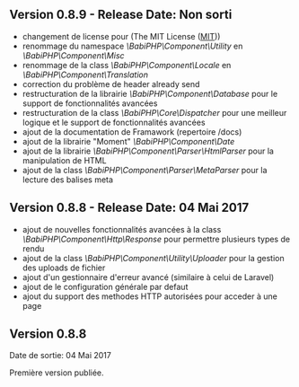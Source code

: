 Version 0.8.9 - Release Date: Non sorti
-----------------------------------------------------------------------------------------
- changement de license pour (The MIT License (<a href="https://github.com/lambirou/babiphp/blob/master/docs/LICENSE.md">MIT</a>))
- renommage du namespace <i>\BabiPHP\Component\Utility</i> en <i>\BabiPHP\Component\Misc</i>
- renommage de la class <i>\BabiPHP\Component\Locale</i> en <i>\BabiPHP\Component\Translation</i>
- correction du problème de header already send
- restructuration de la librairie <i>\BabiPHP\Component\Database</i> pour le support de fonctionnalités avancées
- restructuration de la class <i>\BabiPHP\Core\Dispatcher</i> pour une meilleur logique et le support de fonctionnalités avancées
- ajout de la documentation de Framawork (repertoire /docs)
- ajout de la librairie "Moment" <i>\BabiPHP\Component\Date</i> 
- ajout de la librairie <i>\BabiPHP\Component\Parser\HtmlParser</i> pour la manipulation de HTML
- ajout de la class <i>\BabiPHP\Component\Parser\MetaParser</i> pour la lecture des balises meta
 

Version 0.8.8 - Release Date: 04 Mai 2017
-----------------------------------------------------------------------------------------
- ajout de nouvelles fonctionnalités avancées à la class <i>\BabiPHP\Component\Http\Response</i> pour permettre plusieurs types de rendu
- ajout de la class <i>\BabiPHP\Component\Utility\Uploader</i> pour la gestion des uploads de fichier
- ajout d'un gestionnaire d'erreur avancé (similaire à celui de Laravel)
- ajout de le configuration générale par defaut
- ajout du support des methodes HTTP autorisées pour acceder à une page

Version 0.8.8
-----------------------------------------------------------------------------------------
Date de sortie: 04 Mai 2017


Première version publiée.

